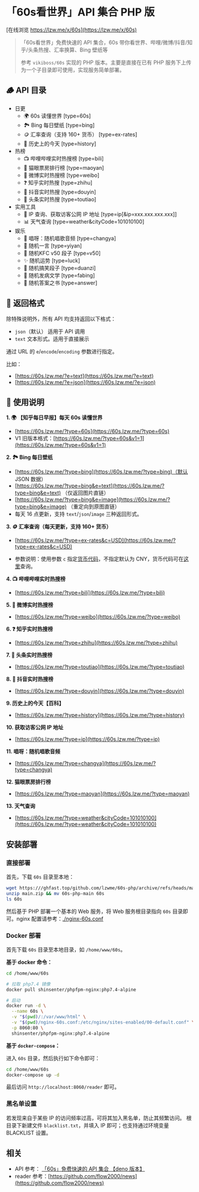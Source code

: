 # 「60s看世界」API 集合 PHP 版

[在线浏览 https://lzw.me/x/60s](https://lzw.me/x/60s)

> 「60s看世界」免费快速的 API 集合，60s 带你看世界、哔哩/微博/抖音/知乎/头条热搜、汇率换算、Bing 壁纸等
>
> 参考 `vikiboss/60s` 实现的 PHP 版本。主要是直接在已有 PHP 服务下上传为一个子目录即可使用，实现服务简单部署。

## 🪵 API 目录

- 日更
  - 🌍 60s 读懂世界 [type=60s]
  - 🏞️ Bing 每日壁纸 [type=bing]
  - 🪙 汇率查询（支持 160+ 货币） [type=ex-rates]
  - 📰 历史上的今天 [type=history]
- 热榜
  - 📺 哔哩哔哩实时热搜榜 [type=bili]
  - 👀 猫眼票房排行榜 [type=maoyan]
  - 🦊 微博实时热搜榜 [type=weibo]
  - ❓ 知乎实时热搜 [type=zhihu]
  - 🎵 抖音实时热搜 [type=douyin]
  - 📰 头条实时热搜 [type=toutiao]
- 实用工具
  - 📡 IP 查询、获取访客公网 IP 地址 [type=ip[&ip=xxx.xxx.xxx.xxx]]
  - 📊 天气查询 [type=weather&cityCode=101010100]
- 娱乐
  - 🎤 唱呀：随机唱歌音频 [type=changya]
  - 💬 随机一言 [type=yiyan]
  - 💬 随机KFC v50 段子 [type=v50]
  - ✨ 随机运势 [type=luck]
  - 🤣 随机搞笑段子 [type=duanzi]
  - 🤭 随机发病文学 [type=fabing]
  - 📖 随机答案之书 [type=answer]

## 🎨 返回格式

除特殊说明外，所有 API 均支持返回以下格式：

- `json`（默认） 适用于 API 调用
- `text` 文本形式。适用于直接展示

通过 URL 的 `e`/`encode`/`encoding` 参数进行指定。

比如：

- [https://60s.lzw.me/?e=text](https://60s.lzw.me/?e=text)
- [https://60s.lzw.me/?e=json](https://60s.lzw.me/?e=json)

## 🧭 使用说明

**1. 🌍 【知乎每日早报】每天 60s 读懂世界**

- [https://60s.lzw.me/?type=60s](https://60s.lzw.me/?type=60s)
- V1 旧版本格式：[https://60s.lzw.me/?type=60s&v1=1](https://60s.lzw.me/?type=60s&v1=1)

**2. 🏞️ Bing 每日壁纸**

- [https://60s.lzw.me/?type=bing](https://60s.lzw.me/?type=bing)（默认 JSON 数据）
- [https://60s.lzw.me/?type=bing&e=text](https://60s.lzw.me/?type=bing&e=text) （仅返回图片直链）
- [https://60s.lzw.me/?type=bing&e=image](https://60s.lzw.me/?type=bing&e=image) （重定向到原图直链）
- 每天 16 点更新，支持 `text`/`json`/`image` 三种返回形式。

**3. 🪙 汇率查询（每天更新，支持 160+ 货币）**

- [https://60s.lzw.me/?type=ex-rates&c=USD](https://60s.lzw.me/?type=ex-rates&c=USD)

- 参数说明：使用参数 `c` 指定[货币代码](https://coinyep.com/zh/currencies)，不指定默认为 CNY，货币代码可在[这里](https://coinyep.com/zh/currencies)查询。

**4. 📺 哔哩哔哩实时热搜榜**

- [https://60s.lzw.me/?type=bili](https://60s.lzw.me/?type=bili)

**5. 🦊 微博实时热搜榜**

- [https://60s.lzw.me/?type=weibo](https://60s.lzw.me/?type=weibo)

**6. ❓ 知乎实时热搜榜**

- [https://60s.lzw.me/?type=zhihu](https://60s.lzw.me/?type=zhihu)

**7. 📰 头条实时热搜榜**

- [https://60s.lzw.me/?type=toutiao](https://60s.lzw.me/?type=toutiao)

**8. 🎵 抖音实时热搜榜**

- [https://60s.lzw.me/?type=douyin](https://60s.lzw.me/?type=douyin)

**9. 历史上的今天【百科】**

- [https://60s.lzw.me/?type=history](https://60s.lzw.me/?type=history)

**10. 获取访客公网 IP 地址**
- [https://60s.lzw.me/?type=ip](https://60s.lzw.me/?type=ip)

**11. 唱呀：随机唱歌音频**
- [https://60s.lzw.me/?type=changya](https://60s.lzw.me/?type=changya)

**12. 猫眼票房排行榜**
- [https://60s.lzw.me/?type=maoyan](https://60s.lzw.me/?type=maoyan)

**13. 天气查询**
- [https://60s.lzw.me/?type=weather&cityCode=101010100](https://60s.lzw.me/?type=weather&cityCode=101010100)

## 安装部署

### 直接部署

首先，下载 `60s` 目录至本地：

```bash
wget https:///ghfast.top/github.com/lzwme/60s-php/archive/refs/heads/main.zip
unzip main.zip && mv 60s-php-main 60s
ls 60s
```

然后基于 PHP 部署一个基本的 Web 服务，将 Web 服务根目录指向 `60s` 目录即可。nginx 配置请参考：[./nginx-60s.conf](nginx-60s.conf)

### Docker 部署

首先下载 `60s` 目录至本地目录，如 `/home/www/60s`。

**基于 docker 命令：**

```bash
cd /home/www/60s

# 拉取 php7.4 镜像
docker pull shinsenter/phpfpm-nginx:php7.4-alpine

# 启动
docker run -d \
  --name 60s \
  -v "$(pwd)/:/var/www/html" \
  -v "$(pwd)/nginx-60s.conf:/etc/nginx/sites-enabled/00-default.conf" \
  -p 8060:80 \
  shinsenter/phpfpm-nginx:php7.4-alpine
```

**基于 `docker-compose`：**

进入 `60s` 目录，然后执行如下命令即可：

```bash
cd /home/www/60s
docker-compose up -d
```

最后访问 `http://localhost:8060/reader` 即可。

### 黑名单设置

若发现来自于某些 IP 的访问频率过高，可将其加入黑名单，防止其频繁访问。
根目录下新建文件 `blacklist.txt`，并填入 IP 即可；也支持通过环境变量 BLACKLIST 设置。

## 相关

- API 参考： [「60s」免费快速的 API 集合 【deno 版本】](https://github.com/vikiboss/60s)
- reader 参考：[https://github.com/flow2000/news](https://github.com/flow2000/news)
